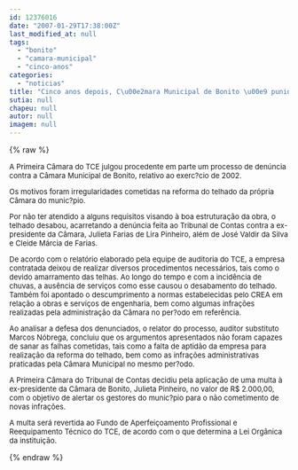 ```yaml
---
id: 12376016
date: "2007-01-29T17:38:00Z"
last_modified_at: null
tags:
  - "bonito"
  - "camara-municipal"
  - "cinco-anos"
categories:
  - "noticias"
title: "Cinco anos depois, C\u00e2mara Municipal de Bonito \u00e9 punida por telhado que desabou"
sutia: null
chapeu: null
autor: null
imagem: null
---
```

{% raw %}
<p><FONT size=2></p>
<p><P>A Primeira Câmara do TCE julgou procedente em parte um processo de denúncia contra a Câmara Municipal de Bonito, relativo ao exerc?cio de 2002. </P></p>
<p><P>Os motivos foram irregularidades cometidas na reforma do telhado da própria Câmara do munic?pio. </P></p>
<p><P>Por não ter atendido a alguns requisitos visando à boa estruturação da obra, o telhado desabou, acarretando a denúncia feita ao Tribunal de Contas contra a ex-presidente da Câmara, Julieta Farias de Lira Pinheiro, além de José Valdir da Silva e Cleide Márcia de Farias. </P></p>
<p><P></P></p>
<p><P>De acordo com o relatório elaborado pela equipe de auditoria do TCE, a empresa contratada deixou de realizar diversos procedimentos necessários, tais como o devido amarramento das telhas. Ao longo do tempo e com a incidência de chuvas, a ausência de serviços como esse causou o desabamento do telhado. Também foi apontado o descumprimento a normas estabelecidas pelo CREA em relação a obras e serviços de engenharia, bem como algumas infrações realizadas pela administração da Câmara no per?odo em referência.</P></p>
<p><P>Ao analisar a defesa dos denunciados, o relator do processo, auditor substituto Marcos Nóbrega, concluiu que os argumentos apresentados não foram capazes de sanar as falhas cometidas, tais como a falta de aptidão da empresa para realização da reforma do telhado, bem como as infrações administrativas praticadas pela Câmara Municipal no mesmo per?odo.</P></p>
<p><P>A Primeira Câmara do Tribunal de Contas decidiu pela aplicação de uma multa à ex-presidente da Câmara de Bonito, Julieta Pinheiro, no valor de R$ 2.000,00, com o objetivo de alertar os gestores do munic?pio para o não cometimento de novas infrações. </P></p>
<p><P>A multa será revertida ao Fundo de Aperfeiçoamento Profissional e Reequipamento Técnico do TCE, de acordo com o que determina a Lei Orgânica da instituição.</P></FONT> </p>
{% endraw %}